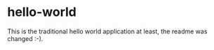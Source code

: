 # hello-world
This is the traditional hello world application
at least, the readme was changed :-). 
